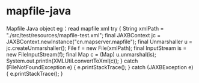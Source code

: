 # mapfile-java
Mapfile Java object
eg：read mapfile xml
 try
        {
            String xmlPath = "./src/test/resources/mapfile-test.xml";
            final JAXBContext jc = JAXBContext.newInstance("cn.mapserver.mapfile");
            final Unmarshaller u = jc.createUnmarshaller();
            File f = new File(xmlPath);
            final InputStream is = new FileInputStream(f);
            final Map c = (Map) u.unmarshal(is);
            System.out.println(XMLUtil.convertToXml(c));
        } catch (FileNotFoundException e)
        {
            e.printStackTrace();
        } catch (JAXBException e)
        {
            e.printStackTrace();
        }
